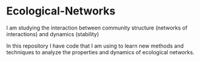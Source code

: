 Ecological-Networks
===================

I am studying the interaction between community structure (networks of interactions) and dynamics (stability)

In this repository I have code that I am using to learn new methods and techniques to analyze the properties and dynamics of ecological networks. 

